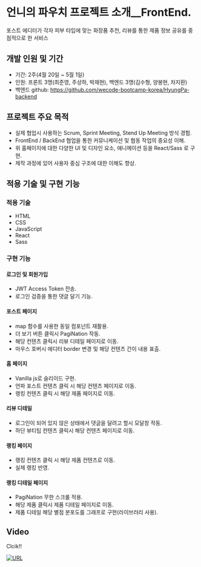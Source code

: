 # 언니의 파우치 프로젝트 소개__FrontEnd.
포스트 에디터가 각자 피부 타입에 맞는 화장품 추천, 리뷰를 통한 제품 정보 공유를 중점적으로 한 서비스

## 개발 인원 및 기간
- 기간: 2주(4월 20일 ~ 5월 1일)
- 인원: 프론트 3명(최준영, 주상하, 박재현), 백엔드 3명(김수형, 양봉현, 차지환)
- 백엔드 github: https://github.com/wecode-bootcamp-korea/HyungPa-backend

## 프로젝트 주요 목적
- 실제 협업시 사용하는 Scrum, Sprint Meeting, Stend Up Meeting 방식 경험.
- FrontEnd / BackEnd 협업을 통한 커뮤니케이션 및 협동 작업의 중요성 이해.
- 위 홈페이지에 대한 다양한 UI 및 디자인 요소, 애니메이션 등을 React/Sass 로 구현.
- 제작 과정에 있어 사용자 중심 구조에 대한 이해도 향상.

## 적용 기술 및 구현 기능

### 적용 기술
- HTML
- CSS
- JavaScript
- React
- Sass

### 구현 기능

#### 로그인 및 회원가입

- JWT Access Token 전송.
- 로그인 검증을 통한 댓글 달기 기능.

#### 포스트 페이지

- map 함수를 사용한 동일 컴포넌트 재활용.
- 더 보기 버튼 클릭시 PagiNation 작동.
- 해당 컨텐츠 클릭시 리뷰 디테일 페이지로 이동.
- 마우스 호버시 에디터 border 변경 및 해당 컨텐츠 간이 내용 표출.

#### 홈 페이지

- Vanilla js로 슬리이드 구현.
- 언파 포스트 컨텐츠 클릭 시 해당 컨텐츠 페이지로 이동.
- 랭킹 컨텐츠 클릭 시 해당 제품 페이지로 이동.

#### 리뷰 디테일

- 로그인이 되어 있지 않은 상태에서 댓글을 달려고 할시 모달창 작동.
- 하단 뷰티팁 컨텐츠 클릭시 해당 컨텐츠 페이지로 이동.

#### 랭킹 페이지

- 랭킹 컨텐츠 클릭 시 해당 제품 컨텐츠로 이동.
- 실제 랭킹 반영.

#### 랭킹 디테일 페이지

- PagiNation 무한 스크롤 적용.
- 해당 제품 클릭시 제품 디테일 페이지로 이동.
- 제품 디테일 해당 별점 분포도를 그래프로 구현(라이브러리 사용).


## Video

Clcik!!

[![URL](https://user-images.githubusercontent.com/60928021/82725804-8ab43d80-9d1a-11ea-8449-eb7de37073b2.png)](https://youtu.be/lJ7GSCtig0w)
